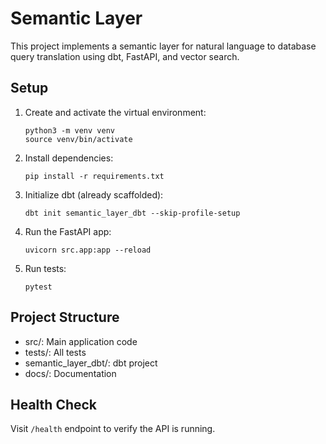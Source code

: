# Semantic Layer

This project implements a semantic layer for natural language to database query translation using dbt, FastAPI, and vector search.

## Setup

1. Create and activate the virtual environment:
   ```
   python3 -m venv venv
   source venv/bin/activate
   ```
2. Install dependencies:
   ```
   pip install -r requirements.txt
   ```
3. Initialize dbt (already scaffolded):
   ```
   dbt init semantic_layer_dbt --skip-profile-setup
   ```
4. Run the FastAPI app:
   ```
   uvicorn src.app:app --reload
   ```
5. Run tests:
   ```
   pytest
   ```

## Project Structure
- src/: Main application code
- tests/: All tests
- semantic_layer_dbt/: dbt project
- docs/: Documentation

## Health Check
Visit `/health` endpoint to verify the API is running.

